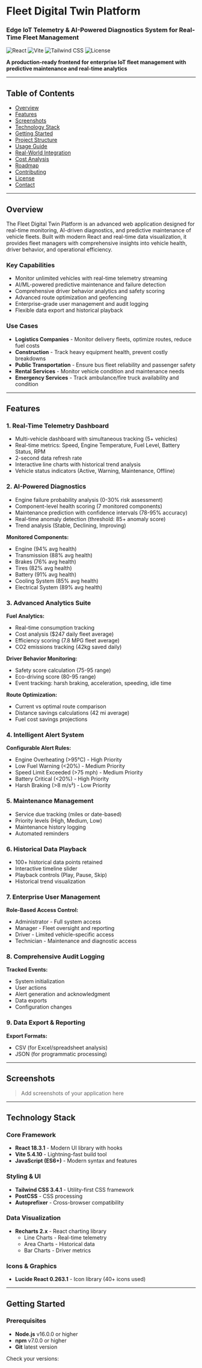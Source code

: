 # Fleet Digital Twin Platform
### Edge IoT Telemetry & AI-Powered Diagnostics System for Real-Time Fleet Management

![React](https://img.shields.io/badge/React-18.3.1-61DAFB?style=for-the-badge&logo=react&logoColor=black)
![Vite](https://img.shields.io/badge/Vite-5.4.10-646CFF?style=for-the-badge&logo=vite&logoColor=white)
![Tailwind CSS](https://img.shields.io/badge/Tailwind-3.4.1-38B2AC?style=for-the-badge&logo=tailwind-css&logoColor=white)
![License](https://img.shields.io/badge/License-MIT-green?style=for-the-badge)

**A production-ready frontend for enterprise IoT fleet management with predictive maintenance and real-time analytics**

---

## Table of Contents

- [Overview](#overview)
- [Features](#features)
- [Screenshots](#screenshots)
- [Technology Stack](#technology-stack)
- [Getting Started](#getting-started)
- [Project Structure](#project-structure)
- [Usage Guide](#usage-guide)
- [Real-World Integration](#real-world-integration)
- [Cost Analysis](#cost-analysis)
- [Roadmap](#roadmap)
- [Contributing](#contributing)
- [License](#license)
- [Contact](#contact)

---

## Overview

The Fleet Digital Twin Platform is an advanced web application designed for real-time monitoring, AI-driven diagnostics, and predictive maintenance of vehicle fleets. Built with modern React and real-time data visualization, it provides fleet managers with comprehensive insights into vehicle health, driver behavior, and operational efficiency.

### Key Capabilities

- Monitor unlimited vehicles with real-time telemetry streaming
- AI/ML-powered predictive maintenance and failure detection
- Comprehensive driver behavior analytics and safety scoring
- Advanced route optimization and geofencing
- Enterprise-grade user management and audit logging
- Flexible data export and historical playback

### Use Cases

- **Logistics Companies** - Monitor delivery fleets, optimize routes, reduce fuel costs
- **Construction** - Track heavy equipment health, prevent costly breakdowns
- **Public Transportation** - Ensure bus fleet reliability and passenger safety
- **Rental Services** - Monitor vehicle condition and maintenance needs
- **Emergency Services** - Track ambulance/fire truck availability and condition

---

## Features

### 1. Real-Time Telemetry Dashboard

- Multi-vehicle dashboard with simultaneous tracking (5+ vehicles)
- Real-time metrics: Speed, Engine Temperature, Fuel Level, Battery Status, RPM
- 2-second data refresh rate
- Interactive line charts with historical trend analysis
- Vehicle status indicators (Active, Warning, Maintenance, Offline)

### 2. AI-Powered Diagnostics

- Engine failure probability analysis (0-30% risk assessment)
- Component-level health scoring (7 monitored components)
- Maintenance prediction with confidence intervals (78-95% accuracy)
- Real-time anomaly detection (threshold: 85+ anomaly score)
- Trend analysis (Stable, Declining, Improving)

**Monitored Components:**
- Engine (94% avg health)
- Transmission (88% avg health)
- Brakes (76% avg health)
- Tires (82% avg health)
- Battery (91% avg health)
- Cooling System (85% avg health)
- Electrical System (89% avg health)

### 3. Advanced Analytics Suite

**Fuel Analytics:**
- Real-time consumption tracking
- Cost analysis ($247 daily fleet average)
- Efficiency scoring (7.8 MPG fleet average)
- CO2 emissions tracking (42kg saved daily)

**Driver Behavior Monitoring:**
- Safety score calculation (75-95 range)
- Eco-driving score (80-95 range)
- Event tracking: harsh braking, acceleration, speeding, idle time

**Route Optimization:**
- Current vs optimal route comparison
- Distance savings calculations (42 mi average)
- Fuel cost savings projections

### 4. Intelligent Alert System

**Configurable Alert Rules:**
- Engine Overheating (>95°C) - High Priority
- Low Fuel Warning (<20%) - Medium Priority
- Speed Limit Exceeded (>75 mph) - Medium Priority
- Battery Critical (<20%) - High Priority
- Harsh Braking (>8 m/s²) - Low Priority

### 5. Maintenance Management

- Service due tracking (miles or date-based)
- Priority levels (High, Medium, Low)
- Maintenance history logging
- Automated reminders

### 6. Historical Data Playback

- 100+ historical data points retained
- Interactive timeline slider
- Playback controls (Play, Pause, Skip)
- Historical trend visualization

### 7. Enterprise User Management

**Role-Based Access Control:**
- Administrator - Full system access
- Manager - Fleet oversight and reporting
- Driver - Limited vehicle-specific access
- Technician - Maintenance and diagnostic access

### 8. Comprehensive Audit Logging

**Tracked Events:**
- System initialization
- User actions
- Alert generation and acknowledgment
- Data exports
- Configuration changes

### 9. Data Export & Reporting

**Export Formats:**
- CSV (for Excel/spreadsheet analysis)
- JSON (for programmatic processing)

---

## Screenshots

> Add screenshots of your application here

---

## Technology Stack

### Core Framework
- **React 18.3.1** - Modern UI library with hooks
- **Vite 5.4.10** - Lightning-fast build tool
- **JavaScript (ES6+)** - Modern syntax and features

### Styling & UI
- **Tailwind CSS 3.4.1** - Utility-first CSS framework
- **PostCSS** - CSS processing
- **Autoprefixer** - Cross-browser compatibility

### Data Visualization
- **Recharts 2.x** - React charting library
  - Line Charts - Real-time telemetry
  - Area Charts - Historical data
  - Bar Charts - Driver metrics

### Icons & Graphics
- **Lucide React 0.263.1** - Icon library (40+ icons used)

---

## Getting Started

### Prerequisites

- **Node.js** v16.0.0 or higher
- **npm** v7.0.0 or higher
- **Git** latest version

Check your versions:
```bash
